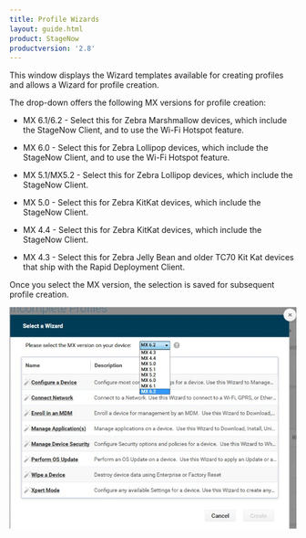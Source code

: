```yaml
---
title: Profile Wizards
layout: guide.html
product: StageNow
productversion: '2.8'
---
```


This window displays the Wizard templates available for creating profiles and allows a Wizard for profile creation. 

The drop-down offers the following MX versions for profile creation:

* MX 6.1/6.2 - Select this for Zebra Marshmallow devices, which include the StageNow Client, and to use the Wi-Fi Hotspot feature.

* MX 6.0 - Select this for Zebra Lollipop devices, which include the StageNow Client, and to use the Wi-Fi Hotspot feature.

* MX 5.1/MX5.2 - Select this for Zebra Lollipop devices, which include the StageNow Client.

* MX 5.0 - Select this for Zebra KitKat devices, which include the StageNow Client.

* MX 4.4 - Select this for Zebra KitKat devices, which include the StageNow Client.

* MX 4.3 - Select this for Zebra Jelly Bean and older TC70 Kit Kat devices that ship with the Rapid Deployment Client.

Once you select the MX version, the selection is saved for subsequent profile creation.

![img](../../images/WizardList_MXdropdown.jpg)














